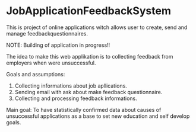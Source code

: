 # JobApplicationFeedbackSystem
This is project of online applications witch allows user to create, send and manage feedbackquestionnaires.  

NOTE: Building of application in progress!!

The idea to make this web applikation is to collecting feedback from employers when were unsuccessful. 

Goals and assumptions:
1. Collecting informations about job apllications.
2. Sending email with ask about make feedback questionnaire.
3. Collecting and processing feedback informations.

Main goal: To have statistically confirmed data about causes of unsuccessful applications as a base to set new education and self develop goals. 
